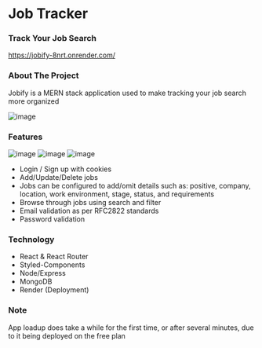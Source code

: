 # Job Tracker

### Track Your Job Search

https://jobify-8nrt.onrender.com/

### About The Project
Jobify is a MERN stack application used to make tracking your job search more organized

![image](https://github.com/briansjkim/job-manager/assets/39395494/ee512350-b4c6-4325-8b6d-832efa0f36f9)


### Features
![image](https://github.com/briansjkim/job-manager/assets/39395494/004f1a8b-1a9e-4522-af6f-c0ddcbaae350)
![image](https://github.com/briansjkim/job-manager/assets/39395494/dee3f86a-5b2f-4060-84b1-6dd30e8baff5)
![image](https://github.com/briansjkim/job-manager/assets/39395494/2c8cb3cf-7d81-46f6-8701-4a7e68822ae2)

- Login / Sign up with cookies
- Add/Update/Delete jobs
-   Jobs can be configured to add/omit details such as: positive, company, location, work environment, stage, status, and requirements
- Browse through jobs using search and filter
- Email validation as per RFC2822 standards
- Password validation

### Technology
- React & React Router
- Styled-Components
- Node/Express
- MongoDB
- Render (Deployment)

### Note
App loadup does take a while for the first time, or after several minutes, due to it being deployed on the free plan
